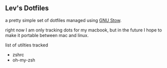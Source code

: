## Lev's Dotfiles

a pretty simple set of dotfiles managed using [GNU Stow](https://www.gnu.org/software/stow/).

right now I am only tracking dots for my macbook, but in the future I hope to make it portable between mac and linux.

list of utilties tracked
- zshrc
- oh-my-zsh